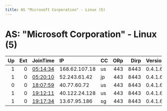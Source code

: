 ```yaml
---
title: AS "Microsoft Corporation" - Linux (5)
---
```


# AS: "Microsoft Corporation" - Linux (5)

|   Up |   Ext | JoinTime                                                                                            | IP            | CC   |   ORp |   Dirp | Version   | Contact   | Nickname   |   eFamMembers |
|-----:|------:|:----------------------------------------------------------------------------------------------------|:--------------|:-----|------:|-------:|:----------|:----------|:-----------|--------------:|
|    1 |     0 | [05:14:34](https://metrics.torproject.org/rs.html#details/7659AC730C5BDC672D3B59FB00806876C0337DC6) | 168.62.107.18 | us   |   443 |   8443 | 0.4.1.6   | None      | Unnamed    |             1 |
|    1 |     0 | [05:20:10](https://metrics.torproject.org/rs.html#details/4FC2E57E767BCB5AEDB287070A4149765517CE87) | 52.243.61.42  | jp   |   443 |   8443 | 0.4.1.6   | None      | Unnamed    |             1 |
|    0 |     0 | [18:07:59](https://metrics.torproject.org/rs.html#details/348E0F72E1E2EF9B196717D9CD5DBE0C1CBDB816) | 40.77.60.72   | us   |   443 |   8443 | 0.4.1.6   | None      | Unnamed    |             1 |
|    1 |     0 | [19:12:11](https://metrics.torproject.org/rs.html#details/D013A225EDE783B83F86111551AF75EAACAA3BDD) | 40.122.24.128 | us   |   443 |   8443 | 0.4.1.6   | None      | Unnamed    |             1 |
|    1 |     0 | [19:17:34](https://metrics.torproject.org/rs.html#details/CFB1AE190A20924ACD5AFBBE1DD78F3A394B9BE2) | 13.67.95.186  | sg   |   443 |   8443 | 0.4.1.6   | None      | Unnamed    |             1 |
